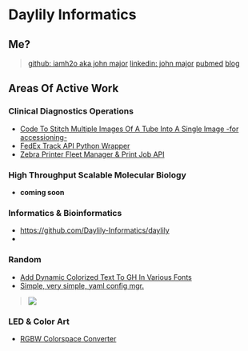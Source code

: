 # Daylily Informatics

## Me?

> [github: iamh2o aka john major](https://github.com/iamh2o)
> [linkedin: john major](https://linkedin.com/in/john--major)
> [pubmed](https://pubmed.ncbi.nlm.nih.gov/?term=John%20Major%5BAuthor%5D)
> [blog](https://daylily-informatics.github.io/)
 
## Areas Of Active Work

### Clinical Diagnostics Operations
* [Code To Stitch Multiple Images Of A Tube Into A Single Image -for accessioning-](https://github.com/Daylily-Informatics/img_stitcher_day)
* [FedEx Track API Python Wrapper](https://github.com/Daylily-Informatics/fedex_tracking_day)
* [Zebra Printer Fleet Manager & Print Job API](https://github.com/Daylily-Informatics/zebra_day)
  
### High Throughput Scalable Molecular Biology
* __coming soon__

### Informatics & Bioinformatics
* https://github.com/Daylily-Informatics/daylily
* 
### Random

* [Add Dynamic Colorized Text To GH In Various Fonts](https://github.com/Daylily-Informatics/github_markdown_text_colorizer )
* [Simple, very simple, yaml config mgr.](https://github.com/Daylily-Informatics/yaml_config_day)

 > <a href=http://flux.glass ><img src="http://flux.glass/format_gh_text?txt=check+these+zeros+00000&bg_color=%232c212c&txt_color=%235cfd30&font=Monoid-Regular-HalfTight-Dollar-0-1-l&font_size=14&width=75&ret_type=img" /></a>
  
### LED & Color Art
* [RGBW Colorspace Converter](https://github.com/iamh2o/rgbw_colorspace_converter)
